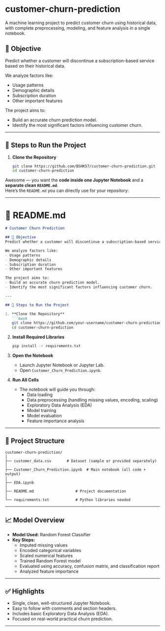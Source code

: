 # customer-churn-prediction
A machine learning project to predict customer churn using historical data, with complete preprocessing, modeling, and feature analysis in a single notebook.

## 📌 Objective
Predict whether a customer will discontinue a subscription-based service based on their historical data.

We analyze factors like:
- Usage patterns
- Demographic details
- Subscription duration
- Other important features

The project aims to:
- Build an accurate churn prediction model.
- Identify the most significant factors influencing customer churn.

---

## 🚀 Steps to Run the Project

1. **Clone the Repository**
   ```bash
   git clone https://github.com/BSHK57/customer-churn-prediction.git
   cd customer-churn-prediction
Awesome — you want the **code inside one Jupyter Notebook** and a **separate clean `README.md`**.  
Here’s the `README.md` you can directly use for your repository:

---

# 📄 README.md

```markdown
# Customer Churn Prediction

## 📌 Objective
Predict whether a customer will discontinue a subscription-based service based on their historical data.

We analyze factors like:
- Usage patterns
- Demographic details
- Subscription duration
- Other important features

The project aims to:
- Build an accurate churn prediction model.
- Identify the most significant factors influencing customer churn.

---

## 🚀 Steps to Run the Project

1. **Clone the Repository**
   ```bash
   git clone https://github.com/your-username/customer-churn-prediction.git
   cd customer-churn-prediction
   ```

2. **Install Required Libraries**
   ```bash
   pip install -r requirements.txt
   ```

3. **Open the Notebook**
   - Launch Jupyter Notebook or Jupyter Lab.
   - Open `Customer_Churn_Prediction.ipynb`.

4. **Run All Cells**
   - The notebook will guide you through:
     - Data loading
     - Data preprocessing (handling missing values, encoding, scaling)
     - Exploratory Data Analysis (EDA)
     - Model training
     - Model evaluation
     - Feature importance analysis

---

## 📂 Project Structure

```
customer-churn-prediction/
│
├── customer_data.csv       # Dataset (sample or provided separately)
│
├── Customer_Churn_Prediction.ipynb  # Main notebook (all code + output)
│
├── EDA.ipynb
│
├── README.md                   # Project documentation
│
└── requirements.txt            # Python libraries needed
```

---

## 📈 Model Overview

- **Model Used:** Random Forest Classifier
- **Key Steps:**
  - Imputed missing values
  - Encoded categorical variables
  - Scaled numerical features
  - Trained Random Forest model
  - Evaluated using accuracy, confusion matrix, and classification report
  - Analyzed feature importance

---

## ✅ Highlights
- Single, clean, well-structured Jupyter Notebook.
- Easy to follow with comments and section headers.
- Includes basic Exploratory Data Analysis (EDA).
- Focused on real-world practical churn prediction.

---